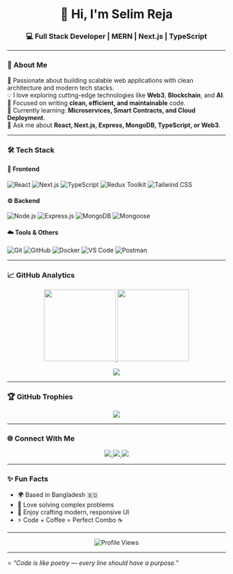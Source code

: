 <h1 align="center">👋 Hi, I'm Selim Reja</h1>
<h3 align="center">💻 Full Stack Developer | MERN | Next.js | TypeScript</h3>

---

### 🧠 About Me  
🚀 Passionate about building scalable web applications with clean architecture and modern tech stacks.  
💡 I love exploring cutting-edge technologies like **Web3**, **Blockchain**, and **AI**.  
🎯 Focused on writing **clean, efficient, and maintainable** code.  
🌱 Currently learning: **Microservices, Smart Contracts, and Cloud Deployment**.  
💬 Ask me about **React, Next.js, Express, MongoDB, TypeScript, or Web3**.  

---

### 🛠️ Tech Stack  

#### 🚀 Frontend  
![React](https://img.shields.io/badge/-React-20232A?style=for-the-badge&logo=react&logoColor=61DAFB)
![Next.js](https://img.shields.io/badge/-Next.js-000000?style=for-the-badge&logo=nextdotjs&logoColor=white)
![TypeScript](https://img.shields.io/badge/-TypeScript-007ACC?style=for-the-badge&logo=typescript&logoColor=white)
![Redux Toolkit](https://img.shields.io/badge/-Redux%20Toolkit-764ABC?style=for-the-badge&logo=redux&logoColor=white)
![Tailwind CSS](https://img.shields.io/badge/-TailwindCSS-38B2AC?style=for-the-badge&logo=tailwind-css&logoColor=white)

#### ⚙️ Backend  
![Node.js](https://img.shields.io/badge/-Node.js-339933?style=for-the-badge&logo=node-dot-js&logoColor=white)
![Express.js](https://img.shields.io/badge/-Express.js-000000?style=for-the-badge&logo=express&logoColor=white)
![MongoDB](https://img.shields.io/badge/-MongoDB-4EA94B?style=for-the-badge&logo=mongodb&logoColor=white)
![Mongoose](https://img.shields.io/badge/-Mongoose-880000?style=for-the-badge&logo=mongoose&logoColor=white)

#### ☁️ Tools & Others  
![Git](https://img.shields.io/badge/-Git-F05033?style=for-the-badge&logo=git&logoColor=white)
![GitHub](https://img.shields.io/badge/-GitHub-181717?style=for-the-badge&logo=github&logoColor=white)
![Docker](https://img.shields.io/badge/-Docker-2496ED?style=for-the-badge&logo=docker&logoColor=white)
![VS Code](https://img.shields.io/badge/-VS%20Code-007ACC?style=for-the-badge&logo=visual-studio-code&logoColor=white)
![Postman](https://img.shields.io/badge/-Postman-FF6C37?style=for-the-badge&logo=postman&logoColor=white)

---

### 📈 GitHub Analytics  

<p align="center">
  <a href="https://github.com/SelimRejabd">
    <img src="https://github-readme-stats.vercel.app/api?username=SelimRejabd&show_icons=true&theme=tokyonight&hide_border=true&count_private=true" height="165" />
    <img src="https://github-readme-streak-stats.herokuapp.com/?user=SelimRejabd&theme=tokyonight&hide_border=true" height="165" />
  </a>
</p>

<p align="center">
  <a href="https://github.com/SelimRejabd">
    <img src="https://github-readme-stats.vercel.app/api/top-langs/?username=SelimRejabd&layout=compact&theme=tokyonight&hide_border=true" />
  </a>
</p>

---

### 🏆 GitHub Trophies  
<p align="center">
  <img src="https://github-profile-trophy.vercel.app/?username=SelimRejabd&theme=tokyonight&no-frame=true&margin-w=15&margin-h=15" />
</p>

---

### 🌐 Connect With Me  
<p align="center">
  <a href="https://www.linkedin.com/in/SelimRejabd" target="_blank">
    <img src="https://img.shields.io/badge/-LinkedIn-0077B5?style=for-the-badge&logo=linkedin&logoColor=white" />
  </a>
  <a href="mailto:selimreja.work@gmail.com">
    <img src="https://img.shields.io/badge/-Gmail-D14836?style=for-the-badge&logo=gmail&logoColor=white" />
  </a>
  <a href="https://selimreja.vercel.app" target="_blank">
    <img src="https://img.shields.io/badge/-Portfolio-000000?style=for-the-badge&logo=vercel&logoColor=white" />
  </a>
</p>

---

### ✨ Fun Facts  
- 🌍 Based in Bangladesh 🇧🇩  
- 🧩 Love solving complex problems  
- 🎨 Enjoy crafting modern, responsive UI  
- ⚡ Code + Coffee = Perfect Combo ☕  

---

<p align="center">
  <img src="https://komarev.com/ghpvc/?username=SelimRejabd&style=for-the-badge&color=blueviolet" alt="Profile Views" />
</p>

---

⭐️ *“Code is like poetry — every line should have a purpose.”*  
